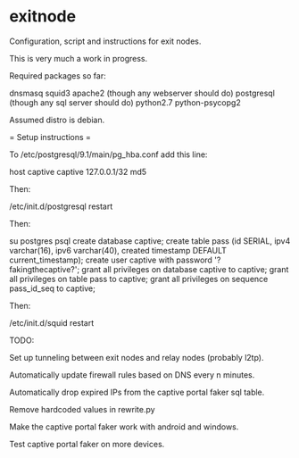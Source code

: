 exitnode
========

Configuration, script and instructions for exit nodes.

This is very much a work in progress.

Required packages so far: 

  dnsmasq
  squid3
  apache2 (though any webserver should do)
  postgresql (though any sql server should do)
  python2.7
  python-psycopg2
  
Assumed distro is debian.

= Setup instructions =

To /etc/postgresql/9.1/main/pg_hba.conf add this line:

  host    captive         captive         127.0.0.1/32            md5

Then:

/etc/init.d/postgresql restart

Then:

su postgres
psql
create database captive;
create table pass (id SERIAL, ipv4 varchar(16), ipv6 varchar(40), created timestamp DEFAULT current_timestamp);
create user captive with password '?fakingthecaptive?';
grant all privileges on database captive to captive;
grant all privileges on table pass to captive;
grant all privileges on sequence pass_id_seq to captive;

Then:

/etc/init.d/squid restart


TODO:

Set up tunneling between exit nodes and relay nodes (probably l2tp).

Automatically update firewall rules based on DNS every n minutes.

Automatically drop expired IPs from the captive portal faker sql table.

Remove hardcoded values in rewrite.py

Make the captive portal faker work with android and windows.

Test captive portal faker on more devices.

